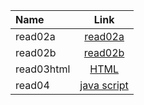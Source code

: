 | Name      | Link     
| :------------- | :----------: | 
|  read02a |  [read02a](./read02a)  | 
|  read02b   | [read02b](./read02b) | 
|  read03html   | [HTML](./read03html) | 
|  read04   | [java script](./read04) | 